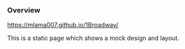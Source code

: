 ### Overview
https://mlama007.github.io/1Broadway/

This is a static page which shows a mock design and layout.
